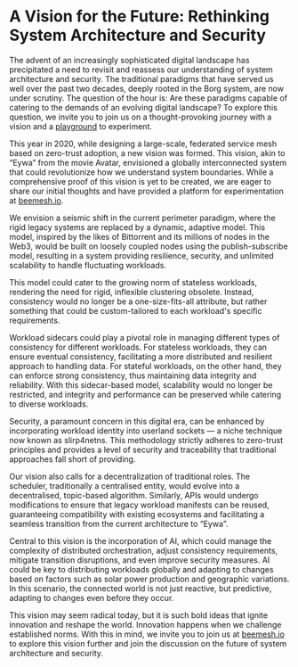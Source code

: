 # A Vision for the Future: Rethinking System Architecture and Security

The advent of an increasingly sophisticated digital landscape has precipitated a need to revisit and reassess our understanding of system architecture and security. The traditional paradigms that have served us well over the past two decades, deeply rooted in the Borg system, are now under scrutiny. The question of the hour is: Are these paradigms capable of catering to the demands of an evolving digital landscape? To explore this question, we invite you to join us on a thought-provoking journey with a vision and a [playground](https://www.beemesh.io) to experiment.

This year in 2020, while designing a large-scale, federated service mesh based on zero-trust adoption, a new vision was formed. This vision, akin to “Eywa” from the movie Avatar, envisioned a globally interconnected system that could revolutionize how we understand system boundaries. While a comprehensive proof of this vision is yet to be created, we are eager to share our initial thoughts and have provided a platform for experimentation at [beemesh.io](https://www.beemesh.io).

We envision a seismic shift in the current perimeter paradigm, where the rigid legacy systems are replaced by a dynamic, adaptive model. This model, inspired by the likes of Bittorrent and its millions of nodes in the Web3, would be built on loosely coupled nodes using the publish-subscribe model, resulting in a system providing resilience, security, and unlimited scalability to handle fluctuating workloads.

This model could cater to the growing norm of stateless workloads, rendering the need for rigid, inflexible clustering obsolete. Instead, consistency would no longer be a one-size-fits-all attribute, but rather something that could be custom-tailored to each workload's specific requirements. 

Workload sidecars could play a pivotal role in managing different types of consistency for different workloads. For stateless workloads, they can ensure eventual consistency, facilitating a more distributed and resilient approach to handling data. For stateful workloads, on the other hand, they can enforce strong consistency, thus maintaining data integrity and reliability. With this sidecar-based model, scalability would no longer be restricted, and integrity and performance can be preserved while catering to diverse workloads.

Security, a paramount concern in this digital era, can be enhanced by incorporating workload identity into userland sockets — a niche technique now known as slirp4netns. This methodology strictly adheres to zero-trust principles and provides a level of security and traceability that traditional approaches fall short of providing.

Our vision also calls for a decentralization of traditional roles. The scheduler, traditionally a centralised entity, would evolve into a decentralised, topic-based algorithm. Similarly, APIs would undergo modifications to ensure that legacy workload manifests can be reused, guaranteeing compatibility with existing ecosystems and facilitating a seamless transition from the current architecture to “Eywa”.

Central to this vision is the incorporation of AI, which could manage the complexity of distributed orchestration, adjust consistency requirements, mitigate transition disruptions, and even improve security measures. AI could be key to distributing workloads globally and adapting to changes based on factors such as solar power production and geographic variations. In this scenario, the connected world is not just reactive, but predictive, adapting to changes even before they occur.

This vision may seem radical today, but it is such bold ideas that ignite innovation and reshape the world. Innovation happens when we challenge established norms. With this in mind, we invite you to join us at [beemesh.io](https://www.beemesh.io) to explore this vision further and join the discussion on the future of system architecture and security.
